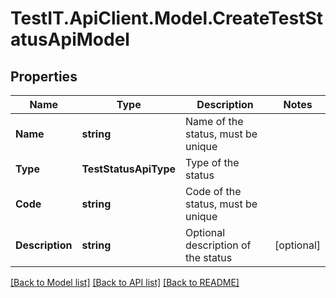 # TestIT.ApiClient.Model.CreateTestStatusApiModel

## Properties

Name | Type | Description | Notes
------------ | ------------- | ------------- | -------------
**Name** | **string** | Name of the status, must be unique | 
**Type** | **TestStatusApiType** | Type of the status | 
**Code** | **string** | Code of the status, must be unique | 
**Description** | **string** | Optional description of the status | [optional] 

[[Back to Model list]](../README.md#documentation-for-models) [[Back to API list]](../README.md#documentation-for-api-endpoints) [[Back to README]](../README.md)

